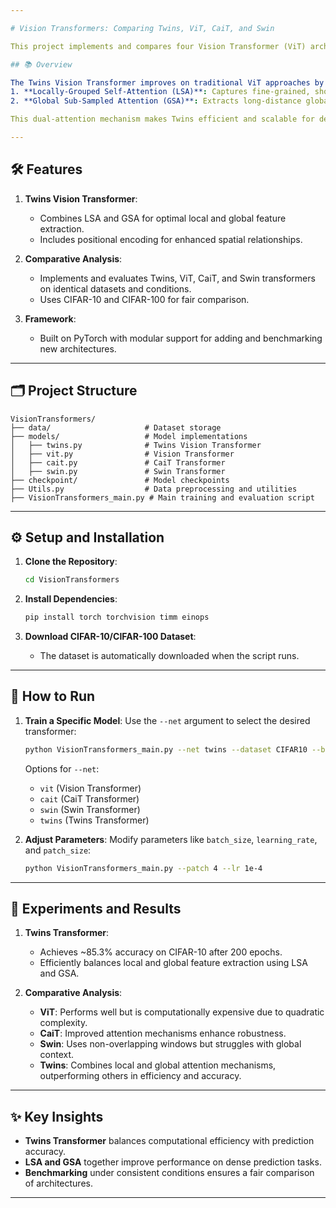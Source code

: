 ```yaml
---

# Vision Transformers: Comparing Twins, ViT, CaiT, and Swin

This project implements and compares four Vision Transformer (ViT) architectures—**Twins**, **ViT**, **CaiT**, and **Swin**—to analyze their performance on CIFAR-10 and CIFAR-100 datasets. The study builds upon transformer frameworks and highlights the strengths of locally-grouped and global sub-sampled attention mechanisms.

## 📚 Overview

The Twins Vision Transformer improves on traditional ViT approaches by combining:
1. **Locally-Grouped Self-Attention (LSA)**: Captures fine-grained, short-distance image features.
2. **Global Sub-Sampled Attention (GSA)**: Extracts long-distance global context.

This dual-attention mechanism makes Twins efficient and scalable for dense prediction tasks like image segmentation and object detection. The project also benchmarks Twins against popular models like **ViT**, **CaiT**, and **Swin**.

---
```


## 🛠️ Features

1. **Twins Vision Transformer**:
   - Combines LSA and GSA for optimal local and global feature extraction.
   - Includes positional encoding for enhanced spatial relationships.

2. **Comparative Analysis**:
   - Implements and evaluates Twins, ViT, CaiT, and Swin transformers on identical datasets and conditions.
   - Uses CIFAR-10 and CIFAR-100 for fair comparison.

3. **Framework**:
   - Built on PyTorch with modular support for adding and benchmarking new architectures.

---

## 🗂️ Project Structure

```
VisionTransformers/
├── data/                     # Dataset storage
├── models/                   # Model implementations
│   ├── twins.py              # Twins Vision Transformer
│   ├── vit.py                # Vision Transformer
│   ├── cait.py               # CaiT Transformer
│   ├── swin.py               # Swin Transformer
├── checkpoint/               # Model checkpoints
├── Utils.py                  # Data preprocessing and utilities
├── VisionTransformers_main.py # Main training and evaluation script
```

---

## ⚙️ Setup and Installation

1. **Clone the Repository**:
   ```bash
   cd VisionTransformers
   ```

2. **Install Dependencies**:
   ```bash
   pip install torch torchvision timm einops
   ```

3. **Download CIFAR-10/CIFAR-100 Dataset**:
   - The dataset is automatically downloaded when the script runs.

---

## 🚀 How to Run

1. **Train a Specific Model**:
   Use the `--net` argument to select the desired transformer:
   ```bash
   python VisionTransformers_main.py --net twins --dataset CIFAR10 --bs 64 --n_epochs 200
   ```

   Options for `--net`:
   - `vit` (Vision Transformer)
   - `cait` (CaiT Transformer)
   - `swin` (Swin Transformer)
   - `twins` (Twins Transformer)

2. **Adjust Parameters**:
   Modify parameters like `batch_size`, `learning_rate`, and `patch_size`:
   ```bash
   python VisionTransformers_main.py --patch 4 --lr 1e-4
   ```

---

## 🧪 Experiments and Results

1. **Twins Transformer**:
   - Achieves ~85.3% accuracy on CIFAR-10 after 200 epochs.
   - Efficiently balances local and global feature extraction using LSA and GSA.

2. **Comparative Analysis**:
   - **ViT**: Performs well but is computationally expensive due to quadratic complexity.
   - **CaiT**: Improved attention mechanisms enhance robustness.
   - **Swin**: Uses non-overlapping windows but struggles with global context.
   - **Twins**: Combines local and global attention mechanisms, outperforming others in efficiency and accuracy.

---

## ✨ Key Insights

- **Twins Transformer** balances computational efficiency with prediction accuracy.
- **LSA and GSA** together improve performance on dense prediction tasks.
- **Benchmarking** under consistent conditions ensures a fair comparison of architectures.

---
